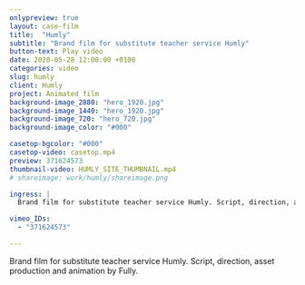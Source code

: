 ```yaml
---
onlypreview: true
layout: case-film
title:  "Humly"
subtitle: "Brand film for substitute teacher service Humly"
button-text: Play video
date: 2020-05-28 12:00:00 +0100
categories: video
slug: humly
client: Humly
project: Animated film
background-image_2880: "hero_1920.jpg"
background-image_1440: "hero_1920.jpg"
background-image_720: "hero_720.jpg"
background-image_color: "#000"

casetop-bgcolor: "#000"
casetop-video: casetop.mp4
preview: 371624573
thumbnail-video: HUMLY_SITE_THUMBNAIL.mp4
# shareimage: work/humly/shareimage.png

ingress: |
  Brand film for substitute teacher service Humly. Script, direction, asset production and animation by Fully.

vimeo_IDs: 
  - "371624573"

---
```

Brand film for substitute teacher service Humly. Script, direction, asset production and animation by Fully.
